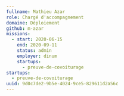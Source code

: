 ```yaml
---
fullname: Mathieu Azar
role: Chargé d'accompagnement
domaine: Déploiement
github: m-azar
missions:
  - start: 2020-06-15
    end: 2020-09-11
    status: admin
    employer: dinum
    startups:
      - preuve-de-covoiturage
startups:
  - preuve-de-covoiturage
uuid: 9d0c7de2-9b5e-4024-9ce5-829611d2a56c
---
```

